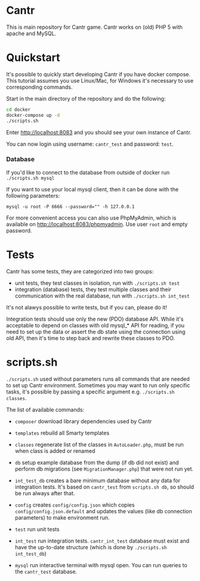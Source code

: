 # Cantr

This is main repository for Cantr game. Cantr works on (old) PHP 5 with apache and MySQL.

# Quickstart

It's possible to quickly start developing Cantr if you have docker compose.
This tutorial assumes you use Linux/Mac, for Windows it's necessary to use corresponding commands.

Start in the main directory of the repository and do the following:

```bash
cd docker
docker-compose up -d
./scripts.sh

```

Enter <http://localhost:8083> and you should see your own instance of Cantr.

You can now login using username: `cantr_test` and password: `test`.

### Database

If you'd like to connect to the database from outside of docker run `./scripts.sh mysql`

If you want to use your local mysql client, then it can be done with the following parameters:

```
mysql -u root -P 6666 --password="" -h 127.0.0.1
```

For more convenient access you can also use PhpMyAdmin, which is available on <http://localhost:8083/phpmyadmin>.
Use user `root` and empty password.

# Tests

Cantr has some tests, they are categorized into two groups:

 - unit tests, they test classes in isolation, run with `./scripts.sh test`
 - integration (database) tests, they test multiple classes and their communication with the real database, run with `./scripts.sh int_test`
 
It's not alawys possible to write tests, but if you can, please do it! 

Integration tests should use only the new (PDO) database API.
While it's acceptable to depend on classes with old mysql_* API for reading, 
if you need to set up the data or assert the db state using the connection using old API, 
then it's time to step back and rewrite these classes to PDO. 

# scripts.sh

`./scripts.sh` used without parameters runs all commands that are needed to set up Cantr environment.
Sometimes you may want to run only specific tasks, it's possible by passing a specific argument e.g. `./scripts.sh classes`.

The list of available commands:

 - `composer` download library dependencies used by Cantr
 
 - `templates` rebuild all Smarty templates
 
 - `classes` regenerate list of the classes in `AutoLoader.php`,
    must be run when class is added or renamed
 
 - `db` setup example database from the dump (if db did not exist)
    and perform db migrations (see `MigrationManager.php`) that were not run yet.
 
 - `int_test_db` creates a bare minimum database without any data for integration tests.
    It's based on `cantr_test` from `scripts.sh db`, so should be run always after that.  
 
 - `config` creates `config/config.json` which copies `config/config.json.default`
    and updates the values (like db connection parameters) to make environment run.
 
 - `test` run unit tests
 
 - `int_test` run integration tests. `cantr_int_test` database must exist and have the up-to-date structure
    (which is done by `./scripts.sh int_test_db`)
 
 - `mysql` run interactive terminal with mysql open. You can run queries to the `cantr_test` database.


